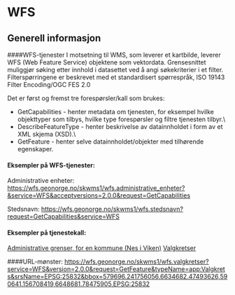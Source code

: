 # WFS

## Generell informasjon

####WFS-tjenester
I motsetning til WMS, som leverer et kartbilde, leverer WFS (Web Feature Service) objektene som vektordata. Grensesnittet muliggjør søking etter innhold i datasettet ved å angi søkekriterier i et filter. Filterspørringene er beskrevet med et standardisert spørrespråk, ISO 19143 Filter Encoding/OGC FES 2.0

Det er først og fremst tre forespørsler/kall som brukes:
- GetCapabilities - henter metadata om tjenesten, for eksempel hvilke objekttyper som tilbys, hvilke type forespørsler og filtre tjenesten tilbyr.\
- DescribeFeatureType - henter beskrivelse av datainnholdet i form av et XML skjema (XSD).\
- GetFeature - henter selve datainnholdet/objekter med tilhørende egenskaper.

#### Eksempler på WFS-tjenester:
Administrative enheter: https://wfs.geonorge.no/skwms1/wfs.administrative_enheter?&service=WFS&acceptversions=2.0.0&request=GetCapabilities 

Stedsnavn: https://wfs.geonorge.no/skwms1/wfs.stedsnavn?request=GetCapabilities&service=WFS

#### Eksempler på tjenestekall:
[Administrative grenser, for en kommune (Nes i Viken)](http://wfs.geonorge.no/skwms1/wfs.stedsnavn?VERSION=2.0.0&SERVICE=WFS&srsName=EPSG:25833&REQUEST=GetFeature&TYPENAME=Sted&resultType=results&Filter=%3CFilter%3E%20%3CPropertyIsEqualTo%3E%20%3CValueReference%20xmlns:app=%22http://skjema.geonorge.no/SOSI/produktspesifikasjon/StedsnavnForVanligBruk/20181115%22%3Eapp:kommune/app:Kommune/app:kommunenummer%3C/ValueReference%3E%20%3CLiteral%3E3034%3C/Literal%3E%20%3C/PropertyIsEqualTo%3E%20%3C/Filter%3E)
[Valgkretser](https://wfs.geonorge.no/skwms1/wfs.valgkretser?service=WFS&version=2.0.0&request=GetFeature&typeName=app:Valgkrets&srsName=EPSG:25832&bbox=579696.241756056,6634682.47493626,590641.156708419,6648681.78475905,EPSG:25832)

####URL-mønster:
https://wfs.geonorge.no/skwms1/wfs.valgkretser?service=WFS&version=2.0.0&request=GetFeature&typeName=app:Valgkrets&srsName=EPSG:25832&bbox=579696.241756056,6634682.47493626,590641.156708419,6648681.78475905,EPSG:25832
